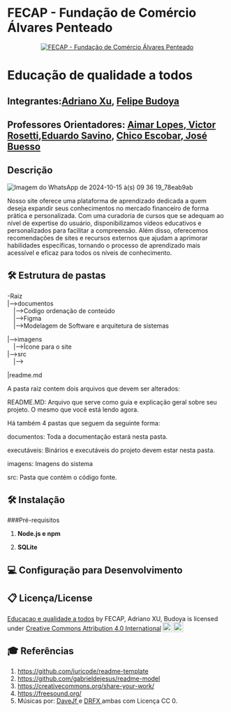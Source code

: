 # FECAP - Fundação de Comércio Álvares Penteado

<p align="center">
<a href= "https://www.fecap.br/"><img src="https://encrypted-tbn0.gstatic.com/images?q=tbn:ANd9GcRhZPrRa89Kma0ZZogxm0pi-tCn_TLKeHGVxywp-LXAFGR3B1DPouAJYHgKZGV0XTEf4AE&usqp=CAU" alt="FECAP - Fundação de Comércio Álvares Penteado" border="0"></a>
</p>

# Educação de qualidade a todos

## Integrantes:<a href="https://www.">Adriano Xu</a>, <a href="https://www.">Felipe Budoya</a>

## Professores Orientadores: [Aimar Lopes](https://www.linkedin.com/in/aimarlopes/?locale=pt_BR),[ Victor Rosetti](https://www.linkedin.com/in/victorbarq/?original_referer=https%3A%2F%2Fwww%2Elinkedin%2Ecom%2F&originalSubdomain=br),[Eduardo Savino](https://www.linkedin.com/in/eduardo-savino-gomes-77833a10/), [Chico Escobar](https://www.linkedin.com/in/francisco-escobar/),[ José Buesso](https://www.linkedin.com/in/jbuesso/?original_referer=https%3A%2F%2Fgithub%2Ecom%2F2024-2-NADS2%2FProjeto12%3Ftab%3Dreadme-ov-file&originalSubdomain=br)

## Descrição
![Imagem do WhatsApp de 2024-10-15 à(s) 09 36 19_78eab9ab](https://github.com/user-attachments/assets/5f584ffd-7aa3-4f73-b7e4-33e9413dfd75)

Nosso site oferece uma plataforma de aprendizado dedicada a quem deseja expandir seus conhecimentos no mercado financeiro de forma prática e personalizada. Com uma curadoria de cursos que se adequam ao nível de expertise do usuário, disponibilizamos vídeos educativos e personalizados para facilitar a compreensão. Além disso, oferecemos recomendações de sites e recursos externos que ajudam a aprimorar habilidades específicas, tornando o processo de aprendizado mais acessível e eficaz para todos os níveis de conhecimento.

## 🛠 Estrutura de pastas

-Raiz<br>
|-->documentos<br>
  &emsp;|-->Codigo ordenação de conteúdo<br>
  &emsp;|-->Figma<br>
  &emsp;|-->Modelagem de Software e arquitetura de sistemas<br>

|-->imagens<br>
  &emsp;|-->Ícone para o site<br>
|-->src<br>
  &emsp;|-->
  
|readme.md<br>

A pasta raiz contem dois arquivos que devem ser alterados:

README.MD: Arquivo que serve como guia e explicação geral sobre seu projeto. O mesmo que você está lendo agora.

Há também 4 pastas que seguem da seguinte forma:

documentos: Toda a documentação estará nesta pasta.

executáveis: Binários e executáveis do projeto devem estar nesta pasta.

imagens: Imagens do sistema

src: Pasta que contém o código fonte.


## 🛠 Instalação

###Pré-requisitos

1. **Node.js e npm**  
   
2. **SQLite**  
   

## 💻 Configuração para Desenvolvimento




## 📋 Licença/License
[Educacao e qualidade a todos](https://github.com/2024-2-NADS2/Projeto13?tab=readme-ov-file#educa%C3%A7%C3%A3o-de-qualidade-a-todos) by FECAP, Adriano XU, Budoya is licensed under  <a href="https://creativecommons.org/licenses/by/4.0/?ref=chooser-v1" target="_blank" rel="license noopener noreferrer" style="display:inline-block;">Creative Commons Attribution 4.0 International<img style="height:22px!important;margin-left:3px;vertical-align:text-bottom;" src="https://mirrors.creativecommons.org/presskit/icons/cc.svg?ref=chooser-v1" alt=""><img style="height:22px!important;margin-left:3px;vertical-align:text-bottom;" src="https://mirrors.creativecommons.org/presskit/icons/by.svg?ref=chooser-v1" alt=""></a></p>


## 🎓 Referências
1. <https://github.com/iuricode/readme-template>
2. <https://github.com/gabrieldejesus/readme-model>
3. <https://creativecommons.org/share-your-work/>
4. <https://freesound.org/>
5. Músicas por: <a href="https://freesound.org/people/DaveJf/sounds/616544/"> DaveJf </a> e <a href="https://freesound.org/people/DRFX/sounds/338986/"> DRFX </a> ambas com Licença CC 0.
